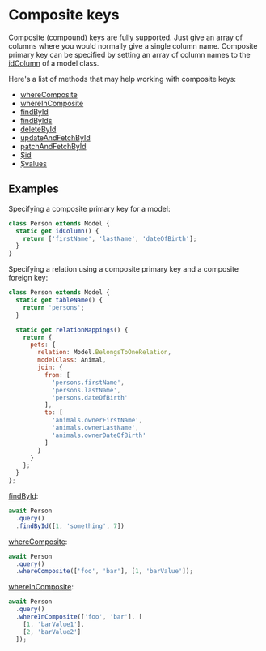 # Composite keys

Composite (compound) keys are fully supported. Just give an array of columns where you would normally give a single column name. Composite primary key can be specified by setting an array of column names to the [idColumn](/api/model.html#statoc-idcolumn) of a model class.

Here's a list of methods that may help working with composite keys:

 * [whereComposite](/api/query-builder.html#wherecomposite)
 * [whereInComposite](/api/query-builder.html#whereincomposite)
 * [findById](/api/query-builder.html#findbyid)
 * [findByIds](/api/query-builder.html#findbyids)
 * [deleteById](/api/query-builder.html#deletebyid)
 * [updateAndFetchById](/api/query-builder.html#updateandfetchbyid)
 * [patchAndFetchById](/api/query-builder.html#patchandfetchbyid)
 * [$id](/api/model.html#id)
 * [$values](/api/model.html#values)

## Examples

Specifying a composite primary key for a model:

```js
class Person extends Model {
  static get idColumn() {
    return ['firstName', 'lastName', 'dateOfBirth'];
  }
}
```

Specifying a relation using a composite primary key and a composite foreign key:

```js
class Person extends Model {
  static get tableName() {
    return 'persons';
  }

  static get relationMappings() {
    return {
      pets: {
        relation: Model.BelongsToOneRelation,
        modelClass: Animal,
        join: {
          from: [
            'persons.firstName',
            'persons.lastName',
            'persons.dateOfBirth'
          ],
          to: [
            'animals.ownerFirstName',
            'animals.ownerLastName',
            'animals.ownerDateOfBirth'
          ]
        }
      }
    };
  }
};
```

[findById](/api/query-builder.html#findbyid):

```js
await Person
  .query()
  .findById([1, 'something', 7])
```


[whereComposite](/api/query-builder.html#wherecomposite):

```js
await Person
  .query()
  .whereComposite(['foo', 'bar'], [1, 'barValue']);
```

[whereInComposite](/api/query-builder.html#whereincomposite):

```js
await Person
  .query()
  .whereInComposite(['foo', 'bar'], [
    [1, 'barValue1'],
    [2, 'barValue2']
  ]);
```

